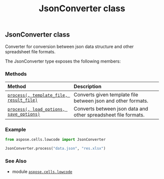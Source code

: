 ﻿---
title: JsonConverter class
second_title: Aspose.Cells for Python via .NET API References
description: 
type: docs
weight: 40
url: /aspose.cells.lowcode/jsonconverter/
is_root: false
---

## JsonConverter class

Converter for conversion between json data structure and other spreadsheet file formats.



The JsonConverter type exposes the following members:

### Methods
| Method | Description |
| :- | :- |
| [`process(, template_file, result_file)`](/cells/python-net/aspose.cells.lowcode/jsonconverter/process/#system.string-system.string) | Converts given template file between json and other formats. |
| [`process(, load_options, save_options)`](/cells/python-net/aspose.cells.lowcode/jsonconverter/process/#aspose.cells.lowcode.lowcodeloadoptions-aspose.cells.lowcode.lowcodesaveoptions) | Converts between json data and other spreadsheet file formats. |



### Example 


```python
from aspose.cells.lowcode import JsonConverter

JsonConverter.process("data.json", "res.xlsx")

```

### See Also
* module [`aspose.cells.lowcode`](..)
